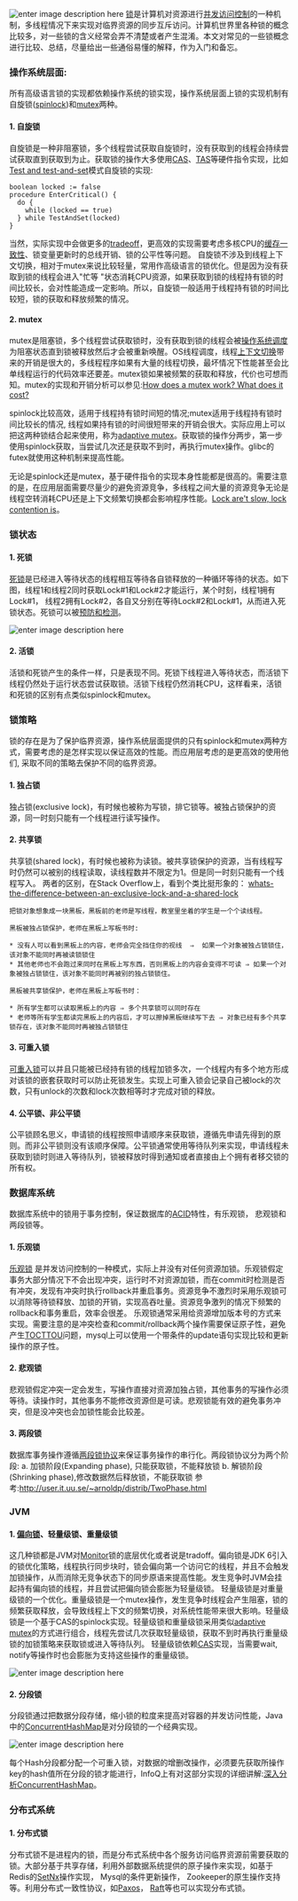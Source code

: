 ![enter image description here](http://oojr8w6at.bkt.clouddn.com/image/jpgancientdoorlock.jpg)
[锁](https://en.wikipedia.org/wiki/Lock_%28computer_science%29#Types)是计算机对资源进行[并发访问控制](https://en.wikipedia.org/wiki/Concurrency_control)的一种机制，多线程情况下来实现对临界资源的同步互斥访问。计算机世界里各种锁的概念比较多，对一些锁的含义经常会弄不清楚或者产生混淆。本文对常见的一些锁概念进行比较、总结，尽量给出一些通俗易懂的解释，作为入门和备忘。

### 操作系统层面:
所有高级语言锁的实现都依赖操作系统的锁实现，操作系统层面上锁的实现机制有自旋锁([spinlock](https://en.wikipedia.org/wiki/Spinlock))和[mutex](https://en.wikipedia.org/wiki/Mutual_exclusion)两种。

#### 1. 自旋锁
自旋锁是一种非阻塞锁，多个线程尝试获取自旋锁时，没有获取到的线程会持续尝试获取直到获取到为止。获取锁的操作大多使用[CAS](https://en.wikipedia.org/wiki/Compare-and-swap)、[TAS](https://en.wikipedia.org/wiki/Test-and-set)等硬件指令实现，比如[Test and test-and-set](https://en.wikipedia.org/wiki/Test_and_test-and-set)模式自旋锁的实现:
```
boolean locked := false
procedure EnterCritical() {
  do {
    while (locked == true)
  } while TestAndSet(locked)
}
```
当然，实际实现中会做更多的[tradeoff](https://www.zhihu.com/question/55764216)，更高效的实现需要考虑多核CPU的[缓存一致性](https://en.wikipedia.org/wiki/Cache_coherence)、锁变量更新时的总线开销、锁的公平性等问题。
自旋锁不涉及到线程上下文切换，相对于mutex来说比较轻量，常用作高级语言的锁优化。但是因为没有获取到锁的线程会进入"忙等 "状态消耗CPU资源，如果获取到锁的线程持有锁的时间比较长，会对性能造成一定影响。所以，自旋锁一般适用于线程持有锁的时间比较短，锁的获取和释放频繁的情况。
#### 2. mutex
mutex是阻塞锁，多个线程尝试获取锁时，没有获取到锁的线程会被[操作系统调度](https://en.wikipedia.org/wiki/Scheduling_%28computing%29#Process_scheduler)为阻塞状态直到锁被释放然后才会被重新唤醒。OS线程调度，线程[上下文切换](https://en.wikipedia.org/wiki/Context_switch)带来的开销是很大的，多线程程序如果有大量的线程切换，最坏情况下性能甚至会比单线程运行的代码效率还要差。mutex锁如果被频繁的获取和释放，代价也可想而知。mutex的实现和开销分析可以参见:[How does a mutex work? What does it cost?](https://mortoray.com/2011/12/16/how-does-a-mutex-work-what-does-it-cost/)

spinlock比较高效，适用于线程持有锁时间短的情况;mutex适用于线程持有锁时间比较长的情况, 线程如果持有锁的时间很短带来的开销会很大。实际应用上可以把这两种锁结合起来使用，称为[adaptive mutex](https://lwn.net/Articles/704843/)。获取锁的操作分两步，第一步使用spinlock获取，当尝试几次还是获取不到时，再执行mutex操作。glibc的futex就使用这种机制来提高性能。

无论是spinlock还是mutex，基于硬件指令的实现本身性能都是很高的。需要注意的是，在应用层面需要尽量少的避免资源竞争，多线程之间大量的资源竞争无论是线程空转消耗CPU还是上下文频繁切换都会影响程序性能。[Lock are't slow, lock contention is](http://preshing.com/20111118/locks-arent-slow-lock-contention-is/)。

### 锁状态

#### 1. 死锁

[死锁](https://en.wikipedia.org/wiki/Deadlock)是已经进入等待状态的线程相互等待各自锁释放的一种循环等待的状态。如下图，线程1和线程2同时获取Lock#1和Lock#2才能运行，某个时刻，线程1拥有Lock#1， 线程2拥有Lock#2，各自又分别在等待Lock#2和Lock#1，从而进入死锁状态。死锁可以被[预防和检测](http://javajee.com/deadlock-prevention-avoidance-detection-and-recovery-in-operating-systems)。

![enter image description here](http://oojr8w6at.bkt.clouddn.com/image/jpgdead_lock.png)

#### 2. 活锁 

活锁和死锁产生的条件一样，只是表现不同。死锁下线程进入等待状态，而活锁下线程仍然处于运行状态尝试获取锁。活锁下线程仍然消耗CPU，这样看来，活锁和死锁的区别有点类似spinlock和mutex。
### 锁策略
锁的存在是为了保护临界资源，操作系统层面提供的只有spinlock和mutex两种方式，需要考虑的是怎样实现以保证高效的性能。而应用层考虑的是更高效的使用他们, 采取不同的策略去保护不同的临界资源。

#### 1. 独占锁

独占锁(exclusive lock)，有时候也被称为写锁，排它锁等。被独占锁保护的资源，同一时刻只能有一个线程进行读写操作。

#### 2. 共享锁

共享锁(shared lock)，有时候也被称为读锁。被共享锁保护的资源，当有线程写时仍然可以被别的线程读取，读线程数并不限定为1。但是同一时刻只能有一个线程写入。
两者的区别，在Stack Overflow上，看到个类比挺形象的：
		 [whats-the-difference-between-an-exclusive-lock-and-a-shared-lock](https://stackoverflow.com/questions/11837428/whats-the-difference-between-an-exclusive-lock-and-a-shared-lock)
		 
	把锁对象想象成一块黑板，黑板前的老师是写线程，教室里坐着的学生是一个个读线程。

	黑板被独占锁保护，老师在黑板上写板书时:

	* 没有人可以看到黑板上的内容，老师会完全挡住你的视线  ⇒  如果一个对象被独占锁锁住，该对象不能同时再被读锁锁住
	* 其他老师也不会跑过来同时在黑板上写东西，否则黑板上的内容会变得不可读 ⇒ 如果一个对象被独占锁锁住，该对象不能同时再被别的独占锁锁住。

	黑板被共享锁保护，老师在黑板上写板书时：

	* 所有学生都可以读取黑板上的内容 ⇒ 多个共享锁可以同时存在
	* 老师等所有学生都读完黑板上的内容后，才可以擦掉黑板继续写下去 ⇒ 对象已经有多个共享锁存在，该对象不能同时再被独占锁锁住

#### 3. 可重入锁

[可重入锁](https://en.wikipedia.org/wiki/Reentrant_mutex)可以并且只能被已经持有锁的线程加锁多次，一个线程内有多个地方形成对该锁的嵌套获取时可以防止死锁发生。实现上可重入锁会记录自己被lock的次数，只有unlock的次数和lock次数相等时才完成对锁的释放。

#### 4. 公平锁、非公平锁

公平锁顾名思义，申请锁的线程按照申请顺序来获取锁，遵循先申请先得到的原则。而非公平锁则没有该顺序保障。公平锁通常使用等待队列来实现，申请线程未获取到锁时则进入等待队列，锁被释放时得到通知或者直接由上个拥有者移交锁的所有权。

### 数据库系统
数据库系统中的锁用于事务控制，保证数据库的[ACID](https://en.wikipedia.org/wiki/ACID)特性，有乐观锁， 悲观锁和两段锁等。

#### 1. 乐观锁

[乐观锁](https://en.wikipedia.org/wiki/Optimistic_concurrency_control) 是并发访问控制的一种模式，实际上并没有对任何资源加锁。乐观锁假定事务大部分情况下不会出现冲突，运行时不对资源加锁，而在commit时检测是否有冲突，发现有冲突时执行rollback并重启事务。资源竞争不激烈时采用乐观锁可以消除等待锁释放、加锁的开销，实现高吞吐量。资源竞争激列的情况下频繁的rollback和事务重启，效率会很差。
乐观锁通常采用给资源增加版本号的方式来实现。需要注意的是冲突检查和commit/rollback两个操作需要保证原子性，避免产生[TOCTTOU](https://en.wikipedia.org/wiki/Time_of_check_to_time_of_use)问题，mysql上可以使用一个带条件的update语句实现比较和更新操作的原子性。

#### 2. 悲观锁

悲观锁假定冲突一定会发生，写操作直接对资源加独占锁，其他事务的写操作必须等待。读操作时，其他事务不能修改资源但是可读。悲观锁能有效的避免事务冲突，但是没冲突也会加锁性能会比较差。

#### 3. 两段锁

数据库事务操作遵循[两段锁协议](https://en.wikipedia.org/wiki/Two-phase_locking)来保证事务操作的串行化。两段锁协议分为两个阶段:
a. 加锁阶段(Expanding phase), 只能获取锁，不能释放锁
b. 解锁阶段(Shrinking phase),修改数据然后释放锁，不能获取锁
参考:http://user.it.uu.se/~arnoldp/distrib/TwoPhase.html
### JVM

#### 1. [偏向锁](https://blogs.oracle.com/dave/biased-locking-in-hotspot)、轻量级锁、重量级锁

这几种锁都是JVM对[Monitor](http://www.programcreek.com/2011/12/monitors-java-synchronization-mechanism/)锁的底层优化或者说是tradoff。偏向锁是JDK 6引入的锁优化策略，线程执行同步块时，锁会偏向第一个访问它的线程，并且不会触发加锁操作，从而消除无竞争状态下的同步原语来提高性能。发生竞争时JVM会挂起持有偏向锁的线程，并且尝试把偏向锁会膨胀为轻量级锁。
轻量级锁是对重量级锁的一个优化。重量级锁是一个mutex操作，发生竞争时线程会产生阻塞，锁的频繁获取释放，会导致线程上下文的频繁切换，对系统性能带来很大影响。轻量级锁是一个基于CAS的spinlock实现。轻量级锁和重量级锁采用类似[adaptive mutex](https://lwn.net/Articles/704843/)的方式进行组合，线程先尝试几次获取轻量级锁，获取不到时再执行重量级锁的加锁策略来获取锁或进入等待队列。
轻量级锁依赖[CAS](https://en.wikipedia.org/wiki/Compare-and-swap)实现，当需要wait, notify等操作时也会膨胀为支持这些操作的重量级锁。

![enter image description here](http://oojr8w6at.bkt.clouddn.com/lock_trans.png)

#### 2. 分段锁

分段锁通过把数据分段存储，缩小锁的粒度来提高对容器的并发访问性能，Java中的[ConcurrentHashMap](https://docs.oracle.com/javase/8/docs/api/java/util/concurrent/ConcurrentHashMap.html)是对分段锁的一个经典实现。

![enter image description here](http://oojr8w6at.bkt.clouddn.com/lock_segment.png)

每个Hash分段都分配一个可重入锁，对数据的增删改操作，必须要先获取所操作key的hash值所在分段的锁才能进行，InfoQ上有对这部分实现的详细讲解:[深入分析ConcurrentHashMap](http://www.infoq.com/cn/articles/ConcurrentHashMap/)。

### 分布式系统
#### 1. 分布式锁

分布式锁不是进程内的锁，而是分布式系统中各个服务访问临界资源前需要获取的锁。大部分基于共享存储，利用外部数据系统提供的原子操作来实现，如基于Redis的[SetNx](https://redis.io/commands/setnx)操作实现， Mysql的条件更新操作， Zookeeper的原生操作支持等。利用分布式一致性协议，如[Paxos](https://en.wikipedia.org/wiki/Paxos_%28computer_science%29)， [Raft](https://raft.github.io/)等也可以实现分布式锁。
